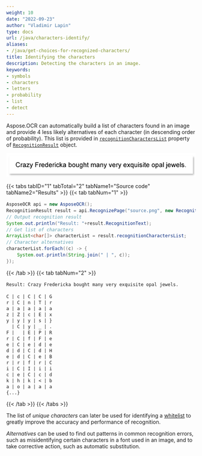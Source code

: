 ```yaml
---
weight: 10
date: "2022-09-23"
author: "Vladimir Lapin"
type: docs
url: /java/characters-identify/
aliases:
- /java/get-choices-for-recognized-characters/
title: Identifying the characters
description: Detecting the characters in an image.
keywords:
- symbols
- characters
- letters
- probability
- list
- detect
---
```


Aspose.OCR can automatically build a list of characters found in an image and provide 4 less likely alternatives of each character (in descending order of probability). This list is provided in [`recognitionCharactersList`](https://reference.aspose.com/ocr/java/com.aspose.ocr/RecognitionResult#recognitionCharactersList) property of [`RecognitionResult`](https://reference.aspose.com/ocr/java/com.aspose.ocr/RecognitionResult) object.

![Original image](origin.png)

{{< tabs tabID="1" tabTotal="2" tabName1="Source code" tabName2="Results" >}}
{{< tab tabNum="1" >}}
```java
AsposeOCR api = new AsposeOCR();
RecognitionResult result = api.RecognizePage("source.png", new RecognitionSettings());
// Output recognition result
System.out.println("Result: "+result.RecognitionText);
// Get list of characters
ArrayList<char[]> characterList = result.recognitionCharactersList;
// Character alternatives
characterList.forEach((c) -> {
	System.out.println(String.join(" | ", c));
});
```
{{< /tab >}}
{{< tab tabNum="2" >}}
```
Result: Crazy Fredericka bought many very exquisite opal jewels.

C | c | C | C | G
r | C | n | T | r
a | a | a | a | a
z | Z | c | E | x
y | y | y | s | }
  | C | y | _ | .
F |   | E | P | R
r | C | f | F | e
e | C | e | d | e
d | d | C | d | H
e | d | C | e | B
r | r | f | r | C
i | C | I | i | i
c | e | C | c | d
k | h | k | < | b
a | o | a | a | a
{...}
```
{{< /tab >}}
{{< /tabs >}}

The list of _unique characters_ can later be used for identifying a [whitelist](/ocr/java/characters-whitelist/) to greatly improve the accuracy and performance of recognition.

_Alternatives_ can be used to find out patterns in common recognition errors, such as misidentifying certain characters in a font used in an image, and to take corrective action, such as automatic substitution.

